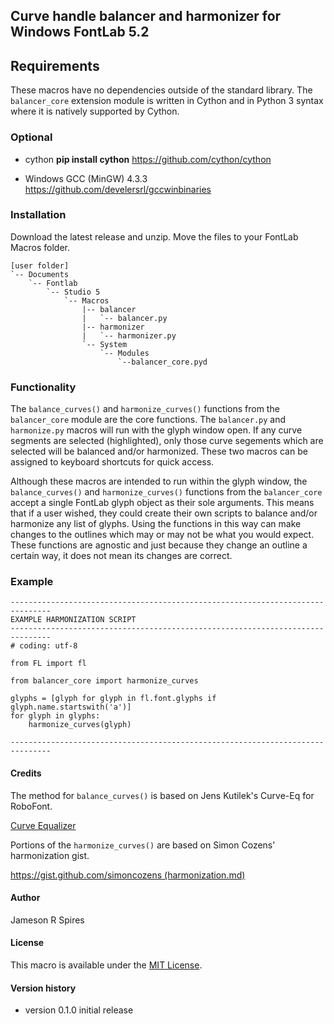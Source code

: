 ## Curve handle balancer and harmonizer for Windows FontLab 5.2
## Requirements
These macros have no dependencies outside of the standard library. The `balancer_core` extension module is written in Cython and in Python 3 syntax where it is natively supported by Cython.

### Optional
* cython
**pip install cython**
<https://github.com/cython/cython>

* Windows GCC (MinGW) 4.3.3
<https://github.com/develersrl/gccwinbinaries>

### Installation
Download the latest release and unzip. Move the files to your FontLab Macros folder.

```
[user folder]
`-- Documents
    `-- Fontlab
        `-- Studio 5
            `-- Macros
                |-- balancer
                |   `-- balancer.py
                |-- harmonizer
                |   `-- harmonizer.py
                `-- System
                    `-- Modules
                        `--balancer_core.pyd
```

### Functionality
The `balance_curves()` and `harmonize_curves()` functions from the `balancer_core` module are the core functions. The `balancer.py` and `harmonize.py` macros will run with the glyph window open. If any curve segments are selected (highlighted), only those curve segements which are selected will be balanced and/or harmonized. These two macros can be assigned to keyboard shortcuts for quick access.

Although these macros are intended to run within the glyph window, the `balance_curves()` and `harmonize_curves()` functions from the `balancer_core` accept a single FontLab glyph object as their sole arguments. This means that if a user wished, they could create their own scripts to balance and/or harmonize any list of glyphs. Using the functions in this way can make changes to the outlines which may or may not be what you would expect. These functions are agnostic and just because they change an outline a certain way, it does not mean its changes are correct.

### Example
```
-------------------------------------------------------------------------------
EXAMPLE HARMONIZATION SCRIPT
-------------------------------------------------------------------------------
# coding: utf-8

from FL import fl

from balancer_core import harmonize_curves

glyphs = [glyph for glyph in fl.font.glyphs if glyph.name.startswith('a')]
for glyph in glyphs:
	harmonize_curves(glyph)

-------------------------------------------------------------------------------
```

#### Credits
The method for `balance_curves()` is based on Jens Kutilek's Curve-Eq for RoboFont.

[Curve Equalizer](https://github.com/jenskutilek/Curve-Equalizer)

Portions of the `harmonize_curves()` are based on Simon Cozens' harmonization gist.

[https://gist.github.com/simoncozens (harmonization.md)](https://gist.github.com/simoncozens/3c5d304ae2c14894393c6284df91be5b)

#### Author
Jameson R Spires

#### License
This macro is available under the [MIT License](https://opensource.org/licenses/MIT).

#### Version history
* version 0.1.0
initial release
